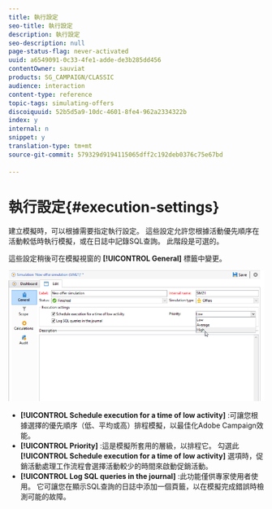 ```yaml
---
title: 執行設定
seo-title: 執行設定
description: 執行設定
seo-description: null
page-status-flag: never-activated
uuid: a6549091-0c33-4fe1-adde-de3b285dd456
contentOwner: sauviat
products: SG_CAMPAIGN/CLASSIC
audience: interaction
content-type: reference
topic-tags: simulating-offers
discoiquuid: 52b5d5a9-10dc-4601-8fe4-962a2334322b
index: y
internal: n
snippet: y
translation-type: tm+mt
source-git-commit: 579329d9194115065dff2c192deb0376c75e67bd

---
```



# 執行設定{#execution-settings}

建立模擬時，可以根據需要指定執行設定。 這些設定允許您根據活動優先順序在活動較低時執行模擬，或在日誌中記錄SQL查詢。 此階段是可選的。

這些設定稍後可在模擬視窗的 **[!UICONTROL General]** 標籤中變更。

![](assets/offer_simulation_008.png)

* **[!UICONTROL Schedule execution for a time of low activity]** :可讓您根據選擇的優先順序（低、平均或高）排程模擬，以最佳化Adobe Campaign效能。
* **[!UICONTROL Priority]** :這是模擬所套用的層級，以排程它。 勾選此 **[!UICONTROL Schedule execution for a time of low activity]** 選項時，促銷活動處理工作流程會選擇活動較少的時間來啟動促銷活動。
* **[!UICONTROL Log SQL queries in the journal]** :此功能僅供專家使用者使用。 它可讓您在顯示SQL查詢的日誌中添加一個頁籤，以在模擬完成錯誤時檢測可能的故障。

